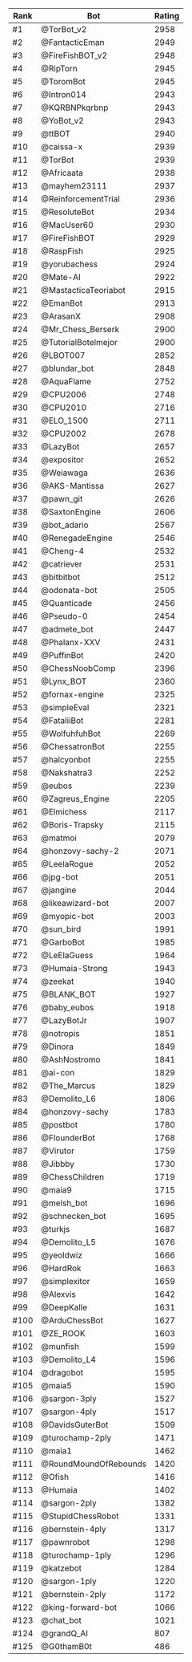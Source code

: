 Rank|Bot|Rating
---|---|---
#1|@TorBot_v2|2958
#2|@FantacticEman|2949
#3|@FireFishBOT_v2|2948
#4|@RipTorn|2945
#5|@ToromBot|2945
#6|@Intron014|2943
#7|@KQRBNPkqrbnp|2943
#8|@YoBot_v2|2943
#9|@ttBOT|2940
#10|@caissa-x|2939
#11|@TorBot|2939
#12|@Africaata|2938
#13|@mayhem23111|2937
#14|@ReinforcementTrial|2936
#15|@ResoluteBot|2934
#16|@MacUser60|2930
#17|@FireFishBOT|2929
#18|@RaspFish|2925
#19|@yorubachess|2924
#20|@Mate-AI|2922
#21|@MastacticaTeoriabot|2915
#22|@EmanBot|2913
#23|@ArasanX|2908
#24|@Mr_Chess_Berserk|2900
#25|@TutorialBotelmejor|2900
#26|@LBOT007|2852
#27|@blundar_bot|2848
#28|@AquaFlame|2752
#29|@CPU2006|2748
#30|@CPU2010|2716
#31|@ELO_1500|2711
#32|@CPU2002|2678
#33|@LazyBot|2657
#34|@expositor|2652
#35|@Weiawaga|2636
#36|@AKS-Mantissa|2627
#37|@pawn_git|2626
#38|@SaxtonEngine|2606
#39|@bot_adario|2567
#40|@RenegadeEngine|2546
#41|@Cheng-4|2532
#42|@catriever|2531
#43|@bitbitbot|2512
#44|@odonata-bot|2505
#45|@Quanticade|2456
#46|@Pseudo-0|2454
#47|@admete_bot|2447
#48|@Phalanx-XXV|2431
#49|@PuffinBot|2420
#50|@ChessNoobComp|2396
#51|@Lynx_BOT|2360
#52|@fornax-engine|2325
#53|@simpleEval|2321
#54|@FataliiBot|2281
#55|@WolfuhfuhBot|2269
#56|@ChessatronBot|2255
#57|@halcyonbot|2255
#58|@Nakshatra3|2252
#59|@eubos|2239
#60|@Zagreus_Engine|2205
#61|@Elmichess|2117
#62|@Boris-Trapsky|2115
#63|@matmoi|2079
#64|@honzovy-sachy-2|2071
#65|@LeelaRogue|2052
#66|@jpg-bot|2051
#67|@jangine|2044
#68|@likeawizard-bot|2007
#69|@myopic-bot|2003
#70|@sun_bird|1991
#71|@GarboBot|1985
#72|@LeElaGuess|1964
#73|@Humaia-Strong|1943
#74|@zeekat|1940
#75|@BLANK_BOT|1927
#76|@baby_eubos|1918
#77|@LazyBotJr|1907
#78|@notropis|1851
#79|@Dinora|1849
#80|@AshNostromo|1841
#81|@ai-con|1829
#82|@The_Marcus|1829
#83|@Demolito_L6|1806
#84|@honzovy-sachy|1783
#85|@postbot|1780
#86|@FlounderBot|1768
#87|@Virutor|1759
#88|@Jibbby|1730
#89|@ChessChildren|1719
#90|@maia9|1715
#91|@melsh_bot|1696
#92|@schnecken_bot|1695
#93|@turkjs|1687
#94|@Demolito_L5|1676
#95|@yeoldwiz|1666
#96|@HardRok|1663
#97|@simplexitor|1659
#98|@Alexvis|1642
#99|@DeepKalle|1631
#100|@ArduChessBot|1627
#101|@ZE_ROOK|1603
#102|@munfish|1599
#103|@Demolito_L4|1596
#104|@dragobot|1595
#105|@maia5|1590
#106|@sargon-3ply|1527
#107|@sargon-4ply|1517
#108|@DavidsGuterBot|1509
#109|@turochamp-2ply|1471
#110|@maia1|1462
#111|@RoundMoundOfRebounds|1420
#112|@Ofish|1416
#113|@Humaia|1402
#114|@sargon-2ply|1382
#115|@StupidChessRobot|1331
#116|@bernstein-4ply|1317
#117|@pawnrobot|1298
#118|@turochamp-1ply|1296
#119|@katzebot|1284
#120|@sargon-1ply|1220
#121|@bernstein-2ply|1172
#122|@king-forward-bot|1066
#123|@chat_bot|1021
#124|@grandQ_AI|807
#125|@G0thamB0t|486
